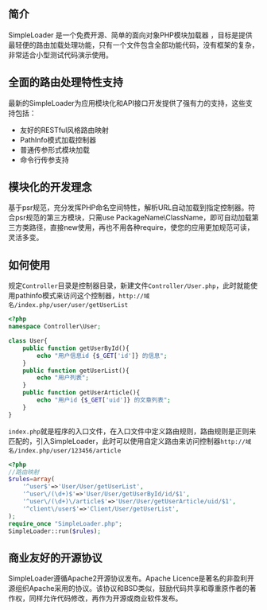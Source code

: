 ﻿## 简介

SimpleLoader 是一个免费开源、简单的面向对象PHP模块加载器 ，目标是提供最轻便的路由加载处理功能，只有一个文件包含全部功能代码，没有框架的复杂，非常适合小型测试代码演示使用。

## 全面的路由处理特性支持

最新的SimpleLoader为应用模块化和API接口开发提供了强有力的支持，这些支持包括：

*  友好的RESTful风格路由映射
*  PathInfo模式加载控制器
*  普通传参形式模块加载
*  命令行传参支持

## 模块化的开发理念

基于psr规范，充分发挥PHP命名空间特性，解析URL自动加载到指定控制器。符合psr规范的第三方模块，只需use PackageName\ClassName，即可自动加载第三方类路径，直接new使用，再也不用各种require，使您的应用更加规范可读，灵活多变。

## 如何使用

规定`Controller`目录是控制器目录，新建文件`Controller/User.php`，此时就能使用pathinfo模式来访问这个控制器，`http://域名/index.php/user/user/getUserList`
```php
<?php
namespace Controller\User;

class User{
	public function getUserById(){
		echo "用户信息id {$_GET['id']} 的信息";
	}
	public function getUserList(){
		echo "用户列表";
	}
	public function getUserArticle(){
		echo "用户id {$_GET['uid']} 的文章列表";
	}
}
```

`index.php`就是程序的入口文件，在入口文件中定义路由规则，路由规则是正则来匹配的，引入SimpleLoader，此时可以使用自定义路由来访问控制器`http://域名/index.php/user/123456/article`
```php
<?php
//路由映射
$rules=array(
	'^user$'=>'User/User/getUserList',
	'^user\/(\d+)$'=>'User/User/getUserById/id/$1',
	'^user\/(\d+)\/article$'=>'User/User/getUserArticle/uid/$1',
	'^client\/user$'=>'Client/User/getUserList',
);
require_once "SimpleLoader.php";
SimpleLoader::run($rules);
```

## 商业友好的开源协议

SimpleLoader遵循Apache2开源协议发布。Apache Licence是著名的非盈利开源组织Apache采用的协议。该协议和BSD类似，鼓励代码共享和尊重原作者的著作权，同样允许代码修改，再作为开源或商业软件发布。